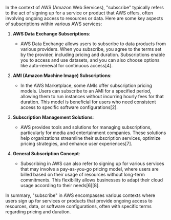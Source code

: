 In the context of AWS (Amazon Web Services), "subscribe" typically refers to the act of signing up for a service or product that AWS offers, often involving ongoing access to resources or data. Here are some key aspects of subscriptions within various AWS services:

1. **AWS Data Exchange Subscriptions**:
    - AWS Data Exchange allows users to subscribe to data products from various providers. When you subscribe, you agree to the terms set by the provider, including pricing and duration. Subscriptions enable you to access and use datasets, and you can also choose options like auto-renewal for continuous access[4].

2. **AMI (Amazon Machine Image) Subscriptions**:
    - In the AWS Marketplace, some AMIs offer subscription pricing models. Users can subscribe to an AMI for a specified period, allowing them to run instances without incurring hourly fees for that duration. This model is beneficial for users who need consistent access to specific software configurations[2].

3. **Subscription Management Solutions**:
    - AWS provides tools and solutions for managing subscriptions, particularly for media and entertainment companies. These solutions help organizations streamline their subscription services, optimize pricing strategies, and enhance user experiences[7].

4. **General Subscription Concept**:
    - Subscribing in AWS can also refer to signing up for various services that may involve a pay-as-you-go pricing model, where users are billed based on their usage of resources without long-term commitments. This flexibility allows businesses to adapt their cloud usage according to their needs[6][8].

In summary, "subscribe" in AWS encompasses various contexts where users sign up for services or products that provide ongoing access to resources, data, or software configurations, often with specific terms regarding pricing and duration.

